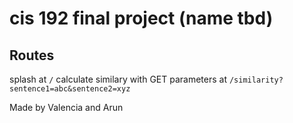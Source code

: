 # cis 192 final project (name tbd)

## Routes
splash at `/`
calculate similary with GET parameters at `/similarity?sentence1=abc&sentence2=xyz`

Made by Valencia and Arun